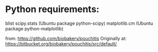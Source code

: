Python requirements:
======================

blist
scipy.stats (Ubuntu package python-scipy)
matplotlib.cm (Ubuntu package python-matplotlib)

from: https://github.com/biobakery/pouchitis
Originally at: https://bitbucket.org/biobakery/pouchitis/src/default/
